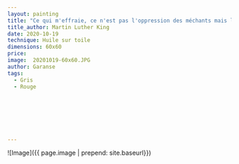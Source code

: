 ```yaml
---
layout: painting
title: "Ce qui m'effraie, ce n'est pas l'oppression des méchants mais l'indifférence des bons."                     
title_author: Martin Luther King                                            
date: 2020-10-19
technique: Huile sur toile 
dimensions: 60x60
price: 
image:  20201019-60x60.JPG
author: Garanse
tags:
  - Gris
  - Rouge
  
  
  
  
  
  
  
---
```

![Image]({{ page.image | prepend: site.baseurl}})

